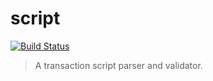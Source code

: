 # script 

[![Build Status](https://travis-ci.org/benjic/script.svg?branch=master)](https://travis-ci.org/benjic/script)

> A transaction script parser and validator.
